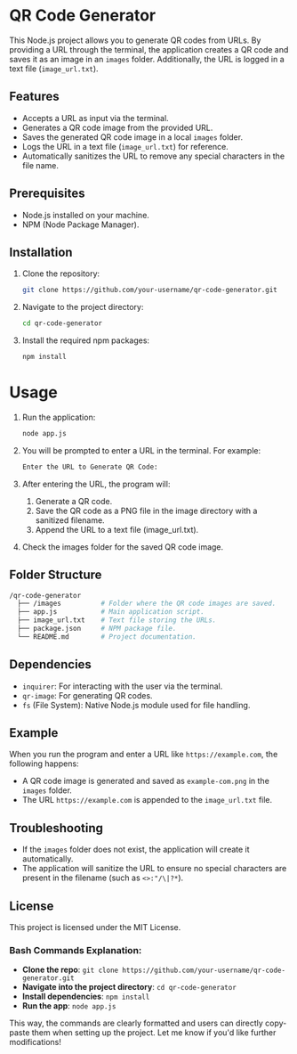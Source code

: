 # QR Code Generator

This Node.js project allows you to generate QR codes from URLs. By providing a URL through the terminal, the application creates a QR code and saves it as an image in an `images` folder. Additionally, the URL is logged in a text file (`image_url.txt`).

## Features
- Accepts a URL as input via the terminal.
- Generates a QR code image from the provided URL.
- Saves the generated QR code image in a local `images` folder.
- Logs the URL in a text file (`image_url.txt`) for reference.
- Automatically sanitizes the URL to remove any special characters in the file name.

## Prerequisites
- Node.js installed on your machine.
- NPM (Node Package Manager).

## Installation

1. Clone the repository:
   ```bash
   git clone https://github.com/your-username/qr-code-generator.git
    ```
2. Navigate to the project directory:
    ```bash
    cd qr-code-generator
    ```
3. Install the required npm packages:
    ```bash
    npm install
    ```
# Usage

1. Run the application:
    ```bash 
    node app.js
    ```
2. You will be prompted to enter a URL in the terminal. For example:
    ``` bash
    Enter the URL to Generate QR Code:
     ```

3. After entering the URL, the program will:
    1. Generate a QR code.
    2. Save the QR code as a PNG file in the image directory with a sanitized filename.
    3. Append the URL to a text file (image_url.txt).

4. Check the images folder for the saved QR code image.

## Folder Structure
```bash 
/qr-code-generator
  ├── /images          # Folder where the QR code images are saved.
  ├── app.js           # Main application script.
  ├── image_url.txt    # Text file storing the URLs.
  ├── package.json     # NPM package file.
  └── README.md        # Project documentation.
```
## Dependencies

- `inquirer`: For interacting with the user via the terminal.
- `qr-image`: For generating QR codes.
- `fs` (File System): Native Node.js module used for file handling.

## Example

When you run the program and enter a URL like `https://example.com`, the following happens:

- A QR code image is generated and saved as `example-com.png` in the `images` folder.
- The URL `https://example.com` is appended to the `image_url.txt` file.

## Troubleshooting

- If the `images` folder does not exist, the application will create it automatically.
- The application will sanitize the URL to ensure no special characters are present in the filename (such as `<>:"/\|?*`).

## License
This project is licensed under the MIT License.


### Bash Commands Explanation:
- **Clone the repo**: `git clone https://github.com/your-username/qr-code-generator.git`
- **Navigate into the project directory**: `cd qr-code-generator`
- **Install dependencies**: `npm install`
- **Run the app**: `node app.js`

This way, the commands are clearly formatted and users can directly copy-paste them when setting up the project. Let me know if you'd like further modifications!

